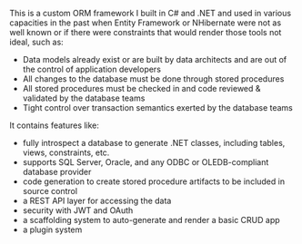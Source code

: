 This is a custom ORM framework I built in C# and .NET and used in various capacities in the past when Entity Framework or NHibernate were not as well known or if there were constraints that would render those tools not ideal, such as:
* Data models already exist or are built by data architects and are out of the control of application developers
* All changes to the database must be done through stored procedures
* All stored procedures must be checked in and code reviewed & validated by the database teams
* Tight control over transaction semantics exerted by the database teams 

It contains features like:
* fully introspect a database to generate .NET classes, including tables, views, constraints, etc.
* supports SQL Server, Oracle, and any ODBC or OLEDB-compliant database provider 
* code generation to create stored procedure artifacts to be included in source control
* a REST API layer for accessing the data
* security with JWT and OAuth
* a scaffolding system to auto-generate and render a basic CRUD app
* a plugin system 

